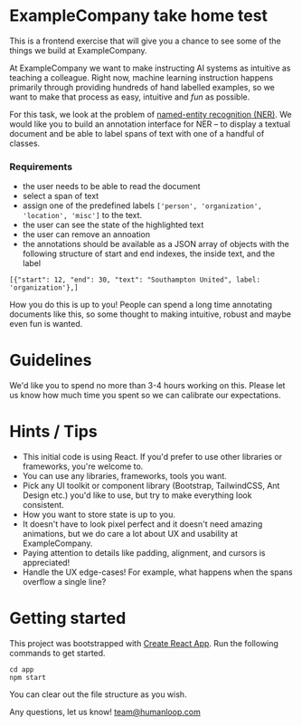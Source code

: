 # ExampleCompany take home test

This is a frontend exercise that will give you a chance to see some of the things we build at ExampleCompany.

At ExampleCompany we want to make instructing AI systems as intuitive as teaching a colleague. Right now, machine learning instruction happens primarily through providing hundreds of hand labelled examples, so we want to make that process as easy, intuitive and _fun_ as possible.

For this task, we look at the problem of [named-entity recognition (NER)](https://en.wikipedia.org/wiki/Named-entity_recognition). We would like you to build an annotation interface for NER – to display a textual document and be able to label spans of text with one of a handful of classes.

### Requirements

- the user needs to be able to read the document
- select a span of text
- assign one of the predefined labels `['person', 'organization', 'location', 'misc']` to the text.
- the user can see the state of the highlighted text
- the user can remove an annoation
- the annotations should be available as a JSON array of objects with the following structure of start and end indexes, the inside text, and the label

```
[{"start": 12, "end": 30, "text": "Southampton United", label: 'organization'},]
```

How you do this is up to you! People can spend a long time annotating documents like this, so some thought to making intuitive, robust and maybe even fun is wanted.

# Guidelines

We'd like you to spend no more than 3-4 hours working on this. Please let us know how much time you spent so we can calibrate our expectations.

# Hints / Tips

- This initial code is using React. If you'd prefer to use other libraries or frameworks, you're welcome to.
- You can use any libraries, frameworks, tools you want.
- Pick any UI toolkit or component library (Bootstrap, TailwindCSS, Ant Design etc.) you'd like to use, but try to make everything look consistent.
- How you want to store state is up to you.
- It doesn't have to look pixel perfect and it doesn't need amazing animations, but we do care a lot about UX and usability at ExampleCompany.
- Paying attention to details like padding, alignment, and cursors is appreciated!
- Handle the UX edge-cases! For example, what happens when the spans overflow a single line?

# Getting started

This project was bootstrapped with [Create React App](https://github.com/facebook/create-react-app).
Run the following commands to get started.

```
cd app
npm start
```

You can clear out the file structure as you wish.

Any questions, let us know! team@humanloop.com
